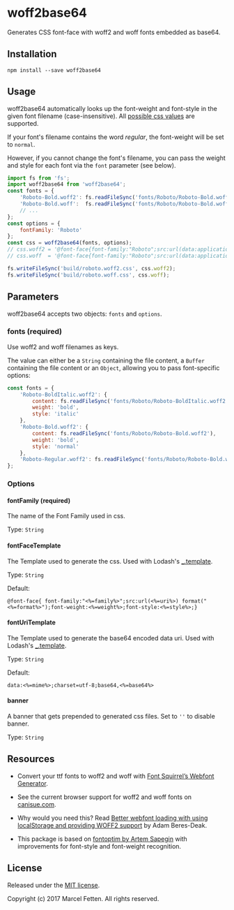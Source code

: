 # woff2base64

Generates CSS font-face with woff2 and woff fonts embedded as base64.

## Installation

```
npm install --save woff2base64
```

## Usage

woff2base64 automatically looks up the font-weight and font-style in the given font filename (case-insensitive). 
All [possible css values](https://developer.mozilla.org/en-US/docs/Web/CSS/font-weight) are supported.

If your font's filename contains the word _regular_, the font-weight will be set to `normal`.

However, if you cannot change the font's filename, you can pass the weight and style for each font via 
the `font` parameter (see below).

```js
import fs from 'fs';
import woff2base64 from 'woff2base64';
const fonts = {
    'Roboto-Bold.woff2': fs.readFileSync('fonts/Roboto/Roboto-Bold.woff2'),
    'Roboto-Bold.woff':  fs.readFileSync('fonts/Roboto/Roboto-Bold.woff'),
	// ...
};
const options = {
    fontFamily: 'Roboto'
};
const css = woff2base64(fonts, options);
// css.woff2 = '@font-face{font-family:"Roboto";src:url(data:application/font-woff2;charset=utf-8;base64,...'
// css.woff  = '@font-face{font-family:"Roboto";src:url(data:application/font-woff;charset=utf-8;base64,...'

fs.writeFileSync('build/roboto.woff2.css', css.woff2);
fs.writeFileSync('build/roboto.woff.css', css.woff);
```

## Parameters

woff2base64 accepts two objects: `fonts` and `options`.

### fonts (required)

Use woff2 and woff filenames as keys.

The value can either be a `String` containing the file content, 
a `Buffer` containing the file content or an `Object`, allowing you to pass font-specific options:

```js
const fonts = {
    'Roboto-BoldItalic.woff2': {
        content: fs.readFileSync('fonts/Roboto/Roboto-BoldItalic.woff2'),
        weight: 'bold',
        style: 'italic'
    },
    'Roboto-Bold.woff2': {
        content: fs.readFileSync('fonts/Roboto/Roboto-Bold.woff2'),
        weight: 'bold',
        style: 'normal'
    },
    'Roboto-Regular.woff2': fs.readFileSync('fonts/Roboto/Roboto-Bold.woff2'),
};
```

### Options

#### fontFamily (required)

The name of the Font Family used in css.

Type: `String`


#### fontFaceTemplate

The Template used to generate the css. 
Used with Lodash's [_.template](https://lodash.com/docs/#template).

Type: `String`

Default:
```
@font-face{ font-family:"<%=family%>";src:url(<%=uri%>) format("<%=format%>");font-weight:<%=weight%>;font-style:<%=style%>;}
```

#### fontUriTemplate

The Template used to generate the base64 encoded data uri. 
Used with Lodash's [_.template](https://lodash.com/docs/#template).

Type: `String`

Default:
```
data:<%=mime%>;charset=utf-8;base64,<%=base64%>
```

#### banner

A banner that gets prepended to generated css files.
Set to `''` to disable banner. 

Type: `String`


## Resources

* Convert your ttf fonts to woff2 and woff with [Font Squirrel’s Webfont Generator](http://www.fontsquirrel.com/tools/webfont-generator).

* See the current browser support for woff2 and woff fonts on [canisue.com](http://caniuse.com/#search=woff).

* Why would you need this? Read [Better webfont loading with using localStorage and providing WOFF2 support](http://bdadam.com/blog/better-webfont-loading-with-localstorage-and-woff2.html) 
by Adam Beres-Deak.

* This package is based on [fontoptim by Artem Sapegin](https://github.com/sapegin/fontoptim) with
improvements for font-style and font-weight recognition.

## License
Released under the [MIT license](License.md).

Copyright (c) 2017 Marcel Fetten. All rights reserved. 
